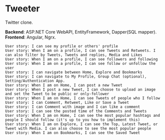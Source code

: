 # Tweeter

Twitter clone.

**Backend**: ASP.NET Core WebAPI, EntityFramework, Dapper(SQL mapper).\
**Frontend**: Angular, Ngrx.


    User story: I can see my profile or others' profile
    User story: When I am on a profile, I can see Tweets and Retweets. I can also filter by Tweets, Tweets and replies, Media and Likes
    User story: When I am on a profile, I can see followers and following
    User story: When I am on a profile, I can see follow or unfollow the user
    User story: I can navigate between Home, Explore and Bookmarks
    User story: I can navigate to My Profile, Group Chat (optional), Setting/Authentication App.
    User story: When I am on Home, I can post a new Tweet
    User story: When I post a new Tweet, I can choose to upload an image and set the Tweet to be public or only-follower
    User story: When I am on Home, I can see Tweets of people who I follow
    User story: I can Comment, Retweet, Like or Save a Tweet
    User story: I can Comment with image and I can like a comment
    User story: I can see the posted time of the Comments and Tweets
    User story: When I am on Home, I can see the most popular hashtags and people I should follow (it's up to you how to implement this)
    User story: When I am on Explore, I can see the Top, Latest Tweet, or Tweet with Media. I can also choose to see the most popular people
    User story: When I am on Bookmarks, I can see the Saved Tweet


